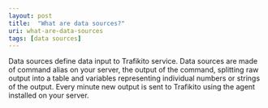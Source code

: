 ```yaml
---
layout: post
title:  "What are data sources?"
uri: what-are-data-sources
tags: [data sources]
---
```


Data sources define data input to Trafikito service. Data sources are made of command alias on your server, the output
of the command, splitting raw output into a table and variables representing individual numbers or strings of the output. 
Every minute new output is sent to Trafikito using the agent installed on your server.

<!--more-->

